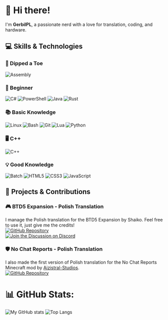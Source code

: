 # 👋 Hi there!

I'm **GerbilPL**, a passionate nerd with a love for translation, coding, and hardware.

## 💻 Skills & Technologies

### 🌱 Dipped a Toe
![Assembly](https://img.shields.io/badge/Assembly-000000?style=for-the-badge&logo=assembly&logoColor=white)

### 🐣 Beginner
![C#](https://img.shields.io/badge/C%23-239120?style=for-the-badge&logo=c-sharp&logoColor=white)
![PowerShell](https://img.shields.io/badge/PowerShell-5391FE?style=for-the-badge&logo=powershell&logoColor=white)
![Java](https://img.shields.io/badge/java-%23ED8B00.svg?style=for-the-badge&logo=openjdk&logoColor=white)
![Rust](https://img.shields.io/badge/Rust-000000?style=for-the-badge&logo=rust&logoColor=orange)

### 📚 Basic Knowledge
![Linux](https://img.shields.io/badge/Linux-FCC624?style=for-the-badge&logo=linux&logoColor=black)
![Bash](https://img.shields.io/badge/Bash-4EAA25?style=for-the-badge&logo=gnu-bash&logoColor=white)
![Git](https://img.shields.io/badge/git-grey?style=for-the-badge&logo=git)
![Lua](https://img.shields.io/badge/Lua-2C2D72?style=for-the-badge&logo=lua&logoColor=white)
![Python](https://img.shields.io/badge/Python-3776AB?style=for-the-badge&logo=python&logoColor=white)

### 🖥️ C++
![C++](https://img.shields.io/badge/C++-00599C?style=for-the-badge&logo=c%2B%2B&logoColor=white)

### 💡 Good Knowledge
![Batch](https://img.shields.io/badge/Batch-4D4D4D?style=for-the-badge&logo=batch&logoColor=white)
![HTML5](https://img.shields.io/badge/HTML5-E34F26?style=for-the-badge&logo=html5&logoColor=white)
![CSS3](https://img.shields.io/badge/CSS3-1572B6?style=for-the-badge&logo=css3&logoColor=white)
![JavaScript](https://img.shields.io/badge/JavaScript-F7DF1E?style=for-the-badge&logo=javascript&logoColor=black)


## 🚀 Projects & Contributions

### 🎮 BTD5 Expansion - Polish Translation
I manage the Polish translation for the BTD5 Expansion by Shaiko. Feel free to use it, just give me the credits!  
[![GitHub Repository](https://img.shields.io/badge/Repository-181717?style=for-the-badge&logo=github&logoColor=white)](https://github.com/GerbilPL/BTD5EPL)  
[![Join the Discussion on Discord](https://img.shields.io/badge/Discord-7289DA?style=for-the-badge&logo=discord&logoColor=white)](https://discord.gg/jk8kHD9bmz)

### 🛡️ No Chat Reports - Polish Translation
I also made the first version of Polish translation for the No Chat Reports Minecraft mod by [Aizistral-Studios](https://github.com/Aizistral-Studios).  
[![GitHub Repository](https://img.shields.io/badge/Repository-181717?style=for-the-badge&logo=github&logoColor=white)](https://github.com/Aizistral-Studios/No-Chat-Reports)

# 📊 GitHub Stats:
![My GitHub stats](https://github-readme-stats.vercel.app/api?username=GerbilPL&show_icons=true&theme=radical)
![Top Langs](https://github-readme-stats.vercel.app/api/top-langs/?username=GerbilPL&layout=pie&hide=xml)
